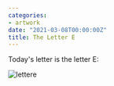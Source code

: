 ```yaml
---
categories:
- artwork
date: "2021-03-08T00:00:00Z"
title: The Letter E
---
```


Today's letter is the letter E:

![lettere](/assets/lettere.jpg)